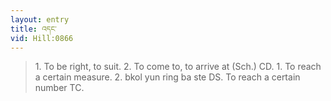 ```yaml
---
layout: entry
title: འདང་
vid: Hill:0866
---
```

> 1\. To be right, to suit\. 2\. To come to, to arrive at (Sch\.) CD\. 1\. To reach a certain measure\. 2\. bkol yun ring ba ste DS\. To reach a certain number TC\.


